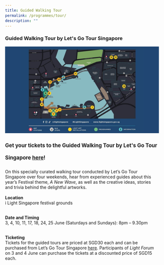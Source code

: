 ```yaml
---
title: Guided Walking Tour
permalink: /programmes/tour/
description: ""
---
```

### Guided Walking Tour by Let's Go Tour Singapore
![](/images/Programmes/presentation%201.jpg)
<p style="font-size:17px; line-height:40px">
<b>Get your tickets to the Guided Walking Tour by Let's Go Tour Singapore <a target="_blank" href="https://letsgotoursingapore.com/events/ilight-singapore-tour/">here</a>!</b>

On this specially curated walking tour conducted by Let’s Go Tour Singapore over four weekends, hear from experienced guides about this year’s Festival theme, <i>A New Wave</i>, as well as the creative ideas, stories and trivia behind the delightful artworks.<br><br>
<b>Location</b><br>
i Light Singapore festival grounds<br><br>
	
<b>Date and Timing</b><br>
3, 4, 10, 11, 17, 18, 24, 25 June (Saturdays and Sundays): 8pm – 9.30pm<br><br>

<b>Ticketing</b><br>
Tickets for the guided tours are priced at SGD30 each and can be purchased from Let’s Go Tour Singapore <a target="_blank" href="https://letsgotoursingapore.com/events/ilight-singapore-tour/">here</a>. Participants of <i>Light Forum</i> on 3 and 4 June can purchase the tickets at a discounted price of SGD15 each.
</p>